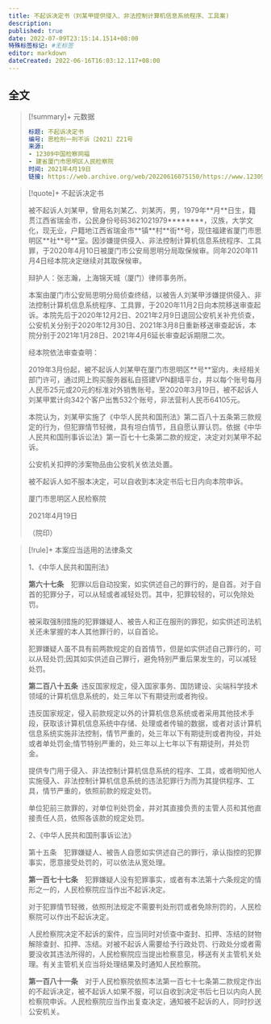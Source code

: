 ```yaml
---
title: 不起诉决定书（刘某甲提供侵入、非法控制计算机信息系统程序、工具案)
description:
published: true
date: 2022-07-09T23:15:14.1514+08:00
特殊标签标记: #无标签
editor: markdown
dateCreated: 2022-06-16T16:03:12.117+08:00
---
```


## 全文

> [!summary]+ 元数据
>
> ```yaml
> 标题: 不起诉决定书
> 编号: 思检刑一刑不诉〔2021〕Z21号
> 来源:
> - 12309中国检察网福
> - 建省厦门市思明区人民检察院
> 时间: 2021年4月19日
> 链接: https://web.archive.org/web/20220616075150/https://www.12309.gov.cn/12309/gj/fj/xms/xmssmq/zjxflws/202105/t20210527_9701105.shtml
> ```

> [!quote]+ 不起诉决定书
>
> 被不起诉人刘某甲，曾用名刘某乙、刘某丙，男，1979年\*\*月\*\*日生，籍贯江西省瑞金市，公民身份号码3621021979\*\*\*\*\*\*\*\*，汉族，大学文化，现无业，户籍地江西省瑞金市\*\*镇\*\*村\*\*街\*\*号，现住福建省厦门市思明区\*\*社\*\*号\*\*室。因涉嫌提供侵入、非法控制计算机信息系统程序、工具罪，于2020年4月10日被厦门市公安局思明分局取保候审。同年2020年11月4日经本院决定继续对其取保候审。
>
> 辩护人：张志瀚，上海锦天城（厦门）律师事务所。
>
> 本案由厦门市公安局思明分局侦查终结，以被告人刘某甲涉嫌提供侵入、非法控制计算机信息系统程序、工具罪，于2020年11月2日向本院移送审查起诉。本院先后于2020年12月2日、2021年2月9日退回公安机关补充侦查，公安机关分别于2020年12月30日、2021年3月8日重新移送审查起诉，本院分别于2021年1月28日、2021年4月6延长审查起诉期限二次。
>
> 经本院依法审查查明：
>
> 2019年3月份起，被不起诉人刘某甲在厦门市思明区\*\*号\*\*室内，未经相关部门许可，通过网上购买服务器私自搭建VPN翻墙平台，并以每个账号每月人民币25元或20元的标准对外销售账号。至2020年3月19日，被不起诉人刘某甲累计向342个客户出售532个账号，非法营利人民币64105元。
>
> 本院认为，刘某甲实施了《中华人民共和国刑法》第二百八十五条第三款规定的行为，但犯罪情节轻微，具有坦白情节，且自愿认罪认罚。依据《中华人民共和国刑事诉讼法》第一百七十七条第二款的规定，决定对刘某甲不起诉。
>
> 公安机关扣押的涉案物品由公安机关依法处置。
>
> 被不起诉人如不服本决定，可以自收到本决定书后七日内向本院申诉。
>
> 厦门市思明区人民检察院
>
> 2021年4月19日
>
> （院印）
>

> [!rule]+ 本案应当适用的法律条文
>
> 1、《中华人民共和国刑法》
>
> **第六十七条**　犯罪以后自动投案，如实供述自己的罪行的，是自首。对于自首的犯罪分子，可以从轻或者减轻处罚。其中，犯罪较轻的，可以免除处罚。
>
> 被采取强制措施的犯罪嫌疑人、被告人和正在服刑的罪犯，如实供述司法机关还未掌握的本人其他罪行的，以自首论。
>
> 犯罪嫌疑人虽不具有前两款规定的自首情节，但是如实供述自己罪行的，可以从轻处罚;因其如实供述自己罪行，避免特别严重后果发生的，可以减轻处罚。
>
> **第二百八十五条** 违反国家规定，侵入国家事务、国防建设、尖端科学技术领域的计算机信息系统的，处三年以下有期徒刑或者拘役。
>
> 违反国家规定，侵入前款规定以外的计算机信息系统或者采用其他技术手段，获取该计算机信息系统中存储、处理或者传输的数据，或者对该计算机信息系统实施非法控制，情节严重的，处三年以下有期徒刑或者拘役，并处或者单处罚金;情节特别严重的，处三年以上七年以下有期徒刑，并处罚金。
>
> 提供专门用于侵入、非法控制计算机信息系统的程序、工具，或者明知他人实施侵入、非法控制计算机信息系统的违法犯罪行为而为其提供程序、工具，情节严重的，依照前款的规定处罚。
>
> 单位犯前三款罪的，对单位判处罚金，并对其直接负责的主管人员和其他直接责任人员，依照各该款的规定处罚。
>
> 2、《中华人民共和国刑事诉讼法》
>
> 第十五条  犯罪嫌疑人、被告人自愿如实供述自己的罪行，承认指控的犯罪事实，愿意接受处罚的，可以依法从宽处理。
>
> **第一百七十七条**  犯罪嫌疑人没有犯罪事实，或者有本法第十六条规定的情形之一的，人民检察院应当作出不起诉决定。
>
> 对于犯罪情节轻微，依照刑法规定不需要判处刑罚或者免除刑罚的，人民检察院可以作出不起诉决定。
>
> 人民检察院决定不起诉的案件，应当同时对侦查中查封、扣押、冻结的财物解除查封、扣押、冻结。对被不起诉人需要给予行政处罚、行政处分或者需要没收其违法所得的，人民检察院应当提出检察意见，移送有关主管机关处理。有关主管机关应当将处理结果及时通知人民检察院。
>
> **第一百八十一条**  对于人民检察院依照本法第一百七十七条第二款规定作出的不起诉决定，被不起诉人如果不服，可以自收到决定书后七日以内向人民检察院申诉。人民检察院应当作出复查决定，通知被不起诉的人，同时抄送公安机关。
